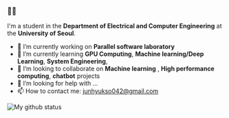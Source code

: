 ### 👋👋

I'm a student in the **Department of Electrical and Computer Engineering** at the **University of Seoul**.
- 🔭 I’m currently working on **Parallel software laboratory**
- 🌱 I’m currently learning **GPU Computing**, **Machine learning/Deep Learning**, **System Engineering**, 
- 👯 I’m looking to collaborate on **Machine learning** , **High performance computing**, **chatbot** projects
- 🤔 I’m looking for help with ...
- 📫 How to contact me: junhyukso042@gmail.com

![My github status](https://github-readme-stats.vercel.app/api?username=junhyukso&show_icons=true)
<!--
**junhyukso/junhyukso** is a ✨ _special_ ✨ repository because its `README.md` (this file) appears on your GitHub profile.

Here are some ideas to get you started:

- 🔭 I’m currently working on ...
- 🌱 I’m currently learning ...
- 👯 I’m looking to collaborate on ...
- 🤔 I’m looking for help with ...
- 💬 Ask me about ...
- 📫 How to reach me: ...
- 😄 Pronouns: ...
- ⚡ Fun fact: ...
-->
